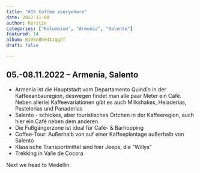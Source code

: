 ```yaml
---
title: "#15 Coffee everywhere"
date: 2022-11-08
author: Kerstin
categories: ["Kolumbien", "Armenia", "Salento"]
featured: 14
album: B195n8hH4Izqg2T
draft: false

---
```


## 05.-08.11.2022 – Armenia, Salento

* Armenia ist die Hauptstadt vom Departamento Quindío in der Kaffeeanbauregion, deswegen findet man alle paar Meter ein Café. Neben allerlei Kaffeevariationen gibt es auch Milkshakes, Heladerias, Pastelerias und Panaderias
* Salento - schickes, aber touristisches Örtchen in der Kaffeeregion, auch hier ein Café neben dem anderen
* Die Fußgängerzone ist ideal für Café- & Barhopping
* Coffee-Tour: Außerhalb von auf einer Kaffeeplantage außerhalb von Salento
* Klassische Transportmittel sind hier Jeeps, die "Willys"
* Trekking in Valle de Cocora

Next we head to Medellín. 

